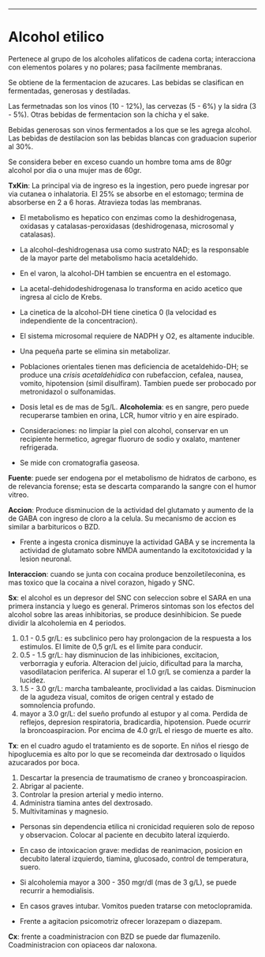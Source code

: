 - - -
# Alcohol etilico

Pertenece al grupo de los alcoholes alifaticos de cadena corta; interacciona con elementos polares y no polares; pasa facilmente membranas.

Se obtiene de la fermentacion de azucares. Las bebidas se clasifican en fermentadas, generosas y destiladas.

Las fermetnadas son los vinos (10 - 12%), las cervezas (5 - 6%) y la sidra (3 - 5%). Otras bebidas de fermentacion son la chicha y el sake.

Bebidas generosas son vinos fermentados a los que se les agrega alcohol. Las bebidas de destilacion son las bebidas blancas con graduacion superior al 30%.

Se considera beber en exceso cuando un hombre toma ams de 80gr alcohol por dia o una mujer mas de 60gr.

**TxKin**:  La principal via de ingreso es la ingestion, pero puede ingresar por via cutanea o inhalatoria. El 25% se absorbe en el estomago; termina de absorberse en 2 a 6 horas. Atravieza todas las membranas.

- El metabolismo es hepatico con enzimas como la deshidrogenasa, oxidasas y catalasas-peroxidasas (deshidrogenasa, microsomal y catalasas).
- La alcohol-deshidrogenasa usa como sustrato NAD; es la responsable de la mayor parte del metabolismo hacia acetaldehido.
- En el varon, la alcohol-DH tambien se encuentra en el estomago.
- La acetal-dehidodeshidrogenasa lo transforma en acido acetico que ingresa al ciclo de Krebs.
- La cinetica de la alcohol-DH tiene cinetica 0 (la velocidad es independiente de la concentracion).
- El sistema microsomal requiere de NADPH y O2, es altamente inducible.
- Una pequeña parte se elimina sin metabolizar.
- Poblaciones orientales tienen mas deficiencia de acetaldehido-DH; se produce una *crisis acetaldehidica* con rubefaccion, cefalea, nausea, vomito, hipotension (simil disulfiram). Tambien puede ser probocado por metronidazol o sulfonamidas.
- Dosis letal es de mas de 5g/L.
**Alcoholemia**: es en sangre, pero puede recuperarse tambien en orina, LCR, humor vitrio y en aire espirado.

- Consideraciones: no limpiar la piel con alcohol, conservar en un recipiente hermetico, agregar fluoruro de sodio y oxalato, mantener refrigerada.
- Se mide con cromatografia gaseosa.

**Fuente**: puede ser endogena por el metabolismo de hidratos de carbono, es de relevancia forense; esta se descarta comparando la sangre con el humor vitreo.

**Accion**: Produce disminucion de la actividad del glutamato y aumento de la de GABA con ingreso de cloro a la celula. Su mecanismo de accion es similar a barbituricos o BZD.

- Frente a ingesta cronica disminuye la actividad GABA y se incrementa la actividad de glutamato sobre NMDA aumentando la excitotoxicidad y la lesion neuronal.

**Interaccion**: cuando se junta con cocaina produce benzoiletileconina, es mas toxico que la cocaina a nivel corazon, higado y SNC.

**Sx**: el alcohol es un depresor del SNC con seleccion sobre el SARA en una primera instancia y luego es general. Primeros sintomas son los efectos del alcohol sobre las areas inhibitorias, se produce desinhibicion. Se puede dividir la alcoholemia en 4 periodos.

1. 0.1 - 0.5 gr/L: es subclinico pero hay prolongacion de la respuesta a los estimulos. El limite de 0,5 gr/L es el limite para conducir.
2. 0.5 - 1.5 gr/L: hay disminucion de las inhibiciones, excitacion, verborragia y euforia. Alteracion del juicio, dificultad para la marcha, vasodilatacion periferica. Al superar el 1.0 gr/L se comienza a parder la lucidez.
3. 1.5 - 3.0 gr/L: marcha tambaleante, proclividad a las caidas. Disminucion de la agudeza visual, comitos de origen central y estado de somnolencia profundo.
4. mayor a 3.0 gr/L: del sueño profundo al estupor y al coma. Perdida de reflejos, depresion respiratoria, bradicardia, hipotension. Puede ocurrir la broncoaspiracion. Por encima de 4.0 gr/L el riesgo de muerte es alto.

**Tx**: en el cuadro agudo el tratamiento es de soporte. En niños el riesgo de hipoglucemia es alto por lo que se recomeinda dar dextrosado o liquidos azucarados por boca.

1. Descartar la presencia de traumatismo de craneo y broncoaspiracion.
2. Abrigar al paciente.
3. Controlar la presion arterial y medio interno.
4. Administra tiamina antes del dextrosado.
5. Multivitaminas y magnesio.

- Personas sin dependencia etilica ni cronicidad requieren solo de reposo y observacion. Colocar al paciente en decubito lateral izquierdo.
- En caso de intoxicacion grave: medidas de reanimacion, posicion en decubito lateral izquierdo, tiamina, glucosado, control de temperatura, suero.
- Si alcoholemia mayor a 300 - 350 mgr/dl (mas de 3 g/L), se puede recurrir a hemodialisis.
- En casos graves intubar. Vomitos pueden tratarse con metoclopramida.

- Frente a agitacion psicomotriz ofrecer lorazepam o diazepam.

**Cx**: frente a coadministracion con BZD se puede dar flumazenilo. Coadministracion con opiaceos dar naloxona.
